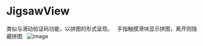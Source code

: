 # JigsawView
类似与滑动验证码功能，以拼图的形式呈现。
    手指触摸滑块显示拼图，离开则隐藏拼图
    ![image](https://github.com/363001950@qq.com/JigsawView/Jigsaw.gif)
